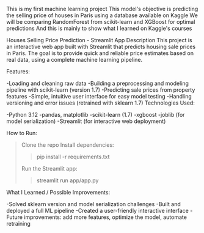 This is my first machine learning project
This model's objective is predicting the selling price of houses in Paris using a database available on Kaggle
We will be comparing RandomForest from scikit-learn and XGBoost for optimal predictions
And this is mainly to show what I learned on Kaggle's courses

Houses Selling Price Prediction - Streamlit App
Description
This project is an interactive web app built with Streamlit that predicts housing sale prices in Paris.
The goal is to provide quick and reliable price estimates based on real data, using a complete machine learning pipeline.

Features:

-Loading and cleaning raw data
-Building a preprocessing and modeling pipeline with scikit-learn (version 1.7)
-Predicting sale prices from property features
-Simple, intuitive user interface for easy model testing
-Handling versioning and error issues (retrained with sklearn 1.7)
Technologies Used:

-Python 3.12
-pandas, matplotlib
-scikit-learn (1.7)
-xgboost
-joblib (for model serialization)
-Streamlit (for interactive web deployment)

How to Run:

>Clone the repo
>Install dependencies:
>>pip install -r requirements.txt
>>
>Run the Streamlit app:
>>streamlit run app/app.py

What I Learned / Possible Improvements:

-Solved sklearn version and model serialization challenges
-Built and deployed a full ML pipeline
-Created a user-friendly interactive interface
-Future improvements: add more features, optimize the model, automate retraining

